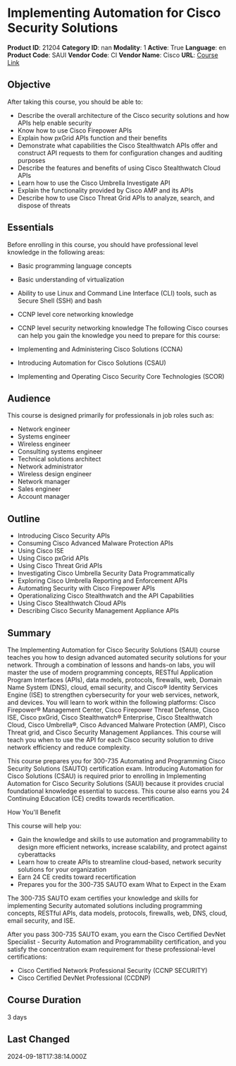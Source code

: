 # Implementing Automation for Cisco Security Solutions

**Product ID**: 21204
**Category ID**: nan
**Modality**: 1
**Active**: True
**Language**: en
**Product Code**: SAUI
**Vendor Code**: CI
**Vendor Name**: Cisco
**URL**: [Course Link](https://www.fastlaneus.com/course/cisco-saui)

## Objective
After taking this course, you should be able to:


- Describe the overall architecture of the Cisco security solutions and how APIs help enable security
- Know how to use Cisco Firepower APIs
- Explain how pxGrid APIs function and their benefits
- Demonstrate what capabilities the Cisco Stealthwatch APIs offer and construct API requests to them for configuration changes and auditing purposes
- Describe the features and benefits of using Cisco Stealthwatch Cloud APIs
- Learn how to use the Cisco Umbrella Investigate API
- Explain the functionality provided by Cisco AMP and its APIs
- Describe how to use Cisco Threat Grid APIs to analyze, search, and dispose of threats

## Essentials
Before enrolling in this course, you should have professional level knowledge in the following areas:


- Basic programming language concepts
- Basic understanding of virtualization
- Ability to use Linux and Command Line Interface (CLI) tools, such as Secure Shell (SSH) and bash
- CCNP level core networking knowledge
- CCNP level security networking knowledge
The following Cisco courses can help you gain the knowledge you need to prepare for this course:


- Implementing and Administering Cisco Solutions (CCNA)
- Introducing Automation for Cisco Solutions (CSAU)
- Implementing and Operating Cisco Security Core Technologies (SCOR)

## Audience
This course is designed primarily for professionals in job roles such as:


- Network engineer
- Systems engineer
- Wireless engineer
- Consulting systems engineer
- Technical solutions architect
- Network administrator
- Wireless design engineer
- Network manager
- Sales engineer
- Account manager

## Outline
- Introducing Cisco Security APIs
- Consuming Cisco Advanced Malware Protection APIs
- Using Cisco ISE
- Using Cisco pxGrid APIs
- Using Cisco Threat Grid APIs
- Investigating Cisco Umbrella Security Data Programmatically
- Exploring Cisco Umbrella Reporting and Enforcement APIs
- Automating Security with Cisco Firepower APIs
- Operationalizing Cisco Stealthwatch and the API Capabilities
- Using Cisco Stealthwatch Cloud APIs
- Describing Cisco Security Management Appliance APIs

## Summary
The Implementing Automation for Cisco Security Solutions (SAUI) course teaches you how to design advanced automated security solutions for your network. Through a combination of lessons and hands-on labs, you will master the use of modern programming concepts, RESTful Application Program Interfaces (APIs), data models, protocols, firewalls, web, Domain Name System (DNS), cloud, email security, and Cisco® Identity Services Engine (ISE) to strengthen cybersecurity for your web services, network, and devices. You will learn to work within the following platforms: Cisco Firepower® Management Center, Cisco Firepower Threat Defense, Cisco ISE, Cisco pxGrid, Cisco Stealthwatch® Enterprise, Cisco Stealthwatch Cloud, Cisco Umbrella®, Cisco Advanced Malware Protection (AMP), Cisco Threat grid, and Cisco Security Management Appliances. This course will teach you when to use the API for each Cisco security solution to drive network efficiency and reduce complexity.

This course prepares you for 300-735 Automating and Programming Cisco Security Solutions (SAUTO) certification exam. Introducing Automation for Cisco Solutions (CSAU) is required prior to enrolling in Implementing Automation for Cisco Security Solutions (SAUI) because it provides crucial foundational knowledge essential to success. This course also earns you 24 Continuing Education (CE) credits towards recertification.


 
How You'll Benefit


This course will help you:


- Gain the knowledge and skills to use automation and programmability to design more efficient networks, increase scalability, and protect against cyberattacks
- Learn how to create APIs to streamline cloud-based, network security solutions for your organization
- Earn 24 CE credits toward recertification
- Prepares you for the 300-735 SAUTO exam
What to Expect in the Exam


The 300-735 SAUTO exam certifies your knowledge and skills for implementing Security automated solutions including programming concepts, RESTful APIs, data models, protocols, firewalls, web, DNS, cloud, email security, and ISE.

After you pass 300-735 SAUTO exam, you earn the Cisco Certified DevNet Specialist - Security Automation and Programmability certification, and you satisfy the concentration exam requirement for these professional-level certifications:


- Cisco Certified Network Professional Security (CCNP SECURITY)
- Cisco Certified DevNet Professional (CCDNP)

## Course Duration
3 days

## Last Changed
2024-09-18T17:38:14.000Z
